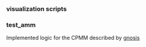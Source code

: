 ### visualization scripts

### test_amm
Implemented logic for the CPMM described by [gnosis](https://docs.gnosis.io/conditionaltokens/docs/introduction3/)

